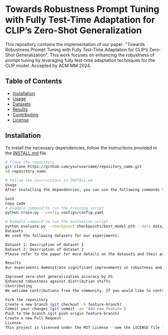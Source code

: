 # Towards Robustness Prompt Tuning with Fully Test-Time Adaptation for CLIP’s Zero-Shot Generalization
This repository contains the implementation of our paper: "Towards Robustness Prompt Tuning with Fully Test-Time Adaptation for CLIP’s Zero-Shot Generalization". This work focuses on enhancing the robustness of prompt tuning by leveraging fully test-time adaptation techniques for the CLIP model. Accepted by ACM MM 2024.

## Table of Contents

- [Installation](#installation)
- [Usage](#usage)
- [Datasets](#datasets)
- [Results](#results)
- [Contributing](#contributing)
- [License](#license)

## Installation

To install the necessary dependencies, follow the instructions provided in the [INSTALL.md](SCP/docs/INSTALL.md) file.

```bash
# Clone the repository
git clone https://github.com/yourusername/repository_name.git
cd repository_name

# Follow the instructions in INSTALL.md
Usage
After installing the dependencies, you can use the following commands to run the experiments:

bash
Copy code
# Example command to run the training script
python train.py --config configs/config.yaml

# Example command to run the evaluation script
python evaluate.py --checkpoint checkpoints/best_model.pth --data data/test_dataset
Datasets
We used the following datasets for our experiments:

Dataset 1: Description of dataset 1
Dataset 2: Description of dataset 2
Please refer to the paper for more details on the datasets and their preparation.

Results
Our experiments demonstrate significant improvements in robustness and generalization of the CLIP model. Detailed results and comparisons are provided in the paper. Here are some key findings:

Improved zero-shot generalization accuracy by X%
Enhanced robustness against distribution shifts
Contributing
We welcome contributions from the community. If you would like to contribute, please follow these steps:

Fork the repository
Create a new branch (git checkout -b feature-branch)
Commit your changes (git commit -am 'Add new feature')
Push to the branch (git push origin feature-branch)
Create a new Pull Request
License
This project is licensed under the MIT License - see the LICENSE file for details.
